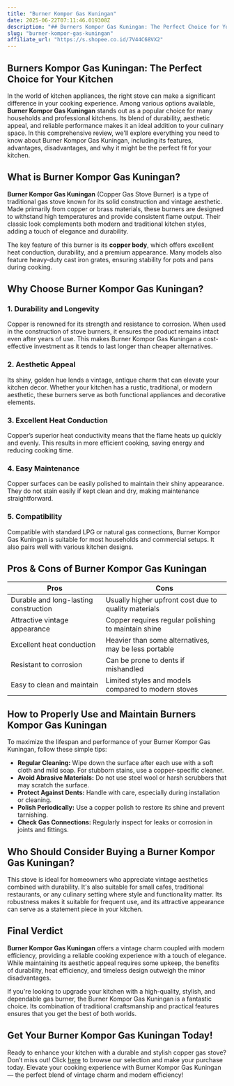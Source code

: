 ```yaml
---
title: "Burner Kompor Gas Kuningan"
date: 2025-06-22T07:11:46.019308Z
description: "## Burners Kompor Gas Kuningan: The Perfect Choice for Your Kitchen..."
slug: "burner-kompor-gas-kuningan"
affiliate_url: "https://s.shopee.co.id/7V44C68VX2"
---
```

## Burners Kompor Gas Kuningan: The Perfect Choice for Your Kitchen

In the world of kitchen appliances, the right stove can make a significant difference in your cooking experience. Among various options available, **Burner Kompor Gas Kuningan** stands out as a popular choice for many households and professional kitchens. Its blend of durability, aesthetic appeal, and reliable performance makes it an ideal addition to your culinary space. In this comprehensive review, we'll explore everything you need to know about Burner Kompor Gas Kuningan, including its features, advantages, disadvantages, and why it might be the perfect fit for your kitchen.

## What is Burner Kompor Gas Kuningan?

**Burner Kompor Gas Kuningan** (Copper Gas Stove Burner) is a type of traditional gas stove known for its solid construction and vintage aesthetic. Made primarily from copper or brass materials, these burners are designed to withstand high temperatures and provide consistent flame output. Their classic look complements both modern and traditional kitchen styles, adding a touch of elegance and durability.

The key feature of this burner is its **copper body**, which offers excellent heat conduction, durability, and a premium appearance. Many models also feature heavy-duty cast iron grates, ensuring stability for pots and pans during cooking.

## Why Choose Burner Kompor Gas Kuningan?

### 1. Durability and Longevity

Copper is renowned for its strength and resistance to corrosion. When used in the construction of stove burners, it ensures the product remains intact even after years of use. This makes Burner Kompor Gas Kuningan a cost-effective investment as it tends to last longer than cheaper alternatives.

### 2. Aesthetic Appeal

Its shiny, golden hue lends a vintage, antique charm that can elevate your kitchen decor. Whether your kitchen has a rustic, traditional, or modern aesthetic, these burners serve as both functional appliances and decorative elements.

### 3. Excellent Heat Conduction

Copper’s superior heat conductivity means that the flame heats up quickly and evenly. This results in more efficient cooking, saving energy and reducing cooking time.

### 4. Easy Maintenance

Copper surfaces can be easily polished to maintain their shiny appearance. They do not stain easily if kept clean and dry, making maintenance straightforward.

### 5. Compatibility

Compatible with standard LPG or natural gas connections, Burner Kompor Gas Kuningan is suitable for most households and commercial setups. It also pairs well with various kitchen designs.

## Pros & Cons of Burner Kompor Gas Kuningan

| Pros                                         | Cons                                              |
|----------------------------------------------|---------------------------------------------------|
| Durable and long-lasting construction     | Usually higher upfront cost due to quality materials |
| Attractive vintage appearance               | Copper requires regular polishing to maintain shine  |
| Excellent heat conduction                   | Heavier than some alternatives, may be less portable |
| Resistant to corrosion                      | Can be prone to dents if mishandled              |
| Easy to clean and maintain                  | Limited styles and models compared to modern stoves |

## How to Properly Use and Maintain Burners Kompor Gas Kuningan

To maximize the lifespan and performance of your Burner Kompor Gas Kuningan, follow these simple tips:

- **Regular Cleaning:** Wipe down the surface after each use with a soft cloth and mild soap. For stubborn stains, use a copper-specific cleaner.
- **Avoid Abrasive Materials:** Do not use steel wool or harsh scrubbers that may scratch the surface.
- **Protect Against Dents:** Handle with care, especially during installation or cleaning.
- **Polish Periodically:** Use a copper polish to restore its shine and prevent tarnishing.
- **Check Gas Connections:** Regularly inspect for leaks or corrosion in joints and fittings.

## Who Should Consider Buying a Burner Kompor Gas Kuningan?

This stove is ideal for homeowners who appreciate vintage aesthetics combined with durability. It's also suitable for small cafes, traditional restaurants, or any culinary setting where style and functionality matter. Its robustness makes it suitable for frequent use, and its attractive appearance can serve as a statement piece in your kitchen.

## Final Verdict

**Burner Kompor Gas Kuningan** offers a vintage charm coupled with modern efficiency, providing a reliable cooking experience with a touch of elegance. While maintaining its aesthetic appeal requires some upkeep, the benefits of durability, heat efficiency, and timeless design outweigh the minor disadvantages.

If you're looking to upgrade your kitchen with a high-quality, stylish, and dependable gas burner, the Burner Kompor Gas Kuningan is a fantastic choice. Its combination of traditional craftsmanship and practical features ensures that you get the best of both worlds.

## Get Your Burner Kompor Gas Kuningan Today!

Ready to enhance your kitchen with a durable and stylish copper gas stove? Don’t miss out! Click [here](https://s.shopee.co.id/7V44C68VX2) to browse our selection and make your purchase today. Elevate your cooking experience with Burner Kompor Gas Kuningan — the perfect blend of vintage charm and modern efficiency!